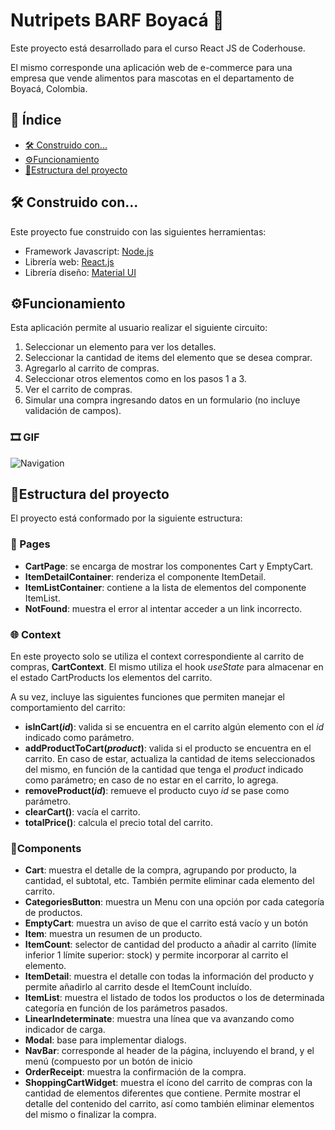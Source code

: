 # Nutripets BARF Boyacá  :dog:

  Este proyecto está desarrollado para el curso React JS de Coderhouse.
  
El mismo corresponde una aplicación web de e-commerce para una empresa que vende alimentos para mascotas en el departamento de Boyacá, Colombia.

## 📇 Índice

 - [🛠️ Construido con...](../../../nutripets-barf#%EF%B8%8F-construido-con)
 - [⚙️Funcionamiento](../../../nutripets-barf#%EF%B8%8Ffuncionamiento)
 - [🧬Estructura del proyecto](../../../#estructura-del-proyecto)


## 🛠️ Construido con...
Este proyecto fue construido con las siguientes herramientas:

 - Framework Javascript: [Node.js](https://nodejs.org/es/)
 - Librería web: [React.js](https://es.reactjs.org/) 
 - Librería diseño: [Material UI](https://mui.com/)

## ⚙️Funcionamiento
Esta aplicación permite al usuario realizar el siguiente circuito:

 1. Seleccionar un elemento para ver los detalles.
 2. Seleccionar la cantidad de items del elemento que se desea comprar.
 3. Agregarlo al carrito de compras.
 4. Seleccionar otros elementos como en los pasos 1 a 3.
 5. Ver el carrito de compras.
 6. Simular una compra ingresando datos en un formulario (no incluye validación de campos).

### 🎞️ GIF

![Navigation](https://github.com/Kitsunito/nutripets-barf/blob/main/public/Navigation.gif?raw=true)

## 🧬Estructura del proyecto
El proyecto está conformado por la siguiente estructura:
### 📃 Pages
 - **CartPage**: se encarga de mostrar los componentes Cart y EmptyCart.
 - **ItemDetailContainer**: renderiza el componente ItemDetail.
 - **ItemListContainer**: contiene a la lista de elementos del componente ItemList.
 - **NotFound**:  muestra el error al intentar acceder a un link incorrecto.
### 🌐 Context
En este proyecto solo se utiliza el context correspondiente al carrito de compras, **CartContext**.
El mismo utiliza el hook _useState_ para almacenar en el estado CartProducts los elementos del carrito.

A su vez, incluye las siguientes funciones que permiten manejar el comportamiento del carrito:

 - **isInCart(_id_)**: valida si se encuentra en el carrito algún elemento con el _id_ indicado como parámetro.
 - **addProductToCart(_product_)**: valida si el producto se encuentra en el carrito. En caso de estar, actualiza la cantidad de items seleccionados del mismo, en función de la cantidad que tenga el _product_ indicado como parámetro; en caso de no estar en el carrito, lo agrega.
 - **removeProduct(_id_)**: remueve el producto cuyo _id_ se pase como parámetro.
 - **clearCart()**: vacía el carrito.
 - **totalPrice()**: calcula el precio total del carrito.
 
 

### 🧩Components
 - **Cart**: muestra el detalle de la compra, agrupando por producto, la cantidad, el subtotal, etc. También permite eliminar cada elemento del carrito.
 - **CategoriesButton**: muestra un Menu con una opción por cada categoría de productos.
 - **EmptyCart**:  muestra un aviso de que el carrito está vacío y un botón 
 - **Item**: muestra un resumen de un producto.
 - **ItemCount**: selector de cantidad del producto a añadir al carrito (límite inferior 1 límite superior: stock) y permite incorporar al carrito el elemento.
 - **ItemDetail**: muestra el detalle con todas la información del producto y permite añadirlo al carrito desde el ItemCount incluído.
 - **ItemList**: muestra el listado de todos los productos o los de determinada categoría en función de los parámetros pasados.
 - **LinearIndeterminate**: muestra una línea que va avanzando como indicador de carga.
 - **Modal**: base para implementar dialogs.
 - **NavBar**: corresponde al header de la página, incluyendo el brand, y el menú (compuesto por un botón de inicio
 - **OrderReceipt**: muestra la confirmación de la compra.
 - **ShoppingCartWidget**: muestra el ícono del carrito de compras con la cantidad de elementos diferentes que contiene. Permite mostrar el detalle del contenido del carrito, así como también eliminar elementos del mismo o finalizar la compra.